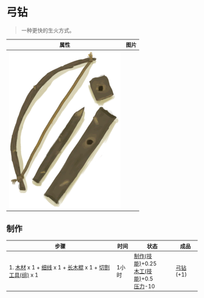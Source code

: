 # 弓钻  
> 一种更快的生火方式。  
  
  属性  |   图片   
 ----  |  ----:   
   |  ![](Sprite/BowDrill.png)   
  
## 制作  
步骤  |  时间  |  状态  |  成品  
----  |  ----  |  ----  |  ----  
1. [木材](Wood.md) x 1 + [细线](CordFiber.md) x 1 + [长木棍](StickLong.md) x 1 + [切割工具(组)](GpTag_Cutter.md) x 1  |  1小时  |  [制作(技能)](Skill_Crafting.md)+0.25<br>[木工(技能)](Skill_Woodworking.md)+0.5<br>[压力](Stress.md)-10  |  [弓钻](BowDrill.md)(+1)  
